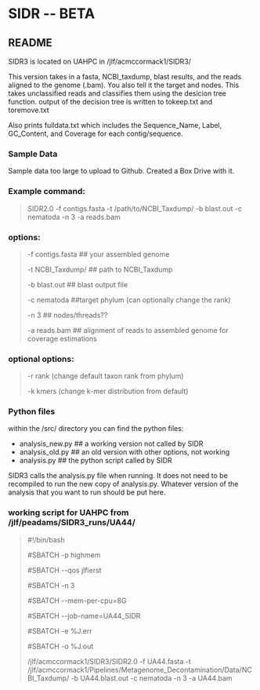 # SIDR -- BETA
## README ##

SIDR3 is located on UAHPC in /jlf/acmccormack1/SIDR3/

This version takes in a fasta, NCBI_taxdump, blast results, and the reads aligned to the genome (.bam). You also tell it the target and nodes.
This takes unclassified reads and classifies them using the desicion tree function. 
output of the decision tree is written to tokeep.txt and toremove.txt 

Also prints fulldata.txt which includes the Sequence_Name, Label, GC_Content, and Coverage for each contig/sequence. 

### Sample Data
Sample data too large to upload to Github. Created a Box Drive with it. 

### Example command: 
> SIDR2.0 -f contigs.fasta -t /path/to/NCBI_Taxdump/ -b blast.out -c nematoda -n 3 -a reads.bam 

### options:
> -f contigs.fasta ## your assembled genome
> 
> -t NCBI_Taxdump/  ## path to NCBI_Taxdump
> 
> -b blast.out  ## blast output file
> 
> -c nematoda ##target phylum (can optionally change the rank)
> 
> -n 3 ## nodes/threads??
> 
> -a reads.bam ## alignment of reads to assembled genome for coverage estimations

### optional options:
> -r rank (change default taxon rank from phylum)
> 
> -k kmers (change k-mer distribution from default)





### Python files
within the /src/ directory you can find the python files:
- analysis_new.py ## a working version not called by SIDR
- analysis_old.py ## an old version with other options, not working
- analysis.py ## the python script called by SIDR


SIDR3 calls the analysis.py file when running. It does not need to be recompiled to run the new copy of analysis.py. 
Whatever version of the analysis that you want to run should be put here. 


### working script for UAHPC from /jlf/peadams/SIDR3_runs/UA44/
> #!/bin/bash
> 
> #SBATCH -p highmem
> 
> #SBATCH --qos jlfierst
> 
> #SBATCH -n 3
> 
> #SBATCH --mem-per-cpu=8G
> 
> #SBATCH --job-name=UA44_SIDR
> 
> #SBATCH -e %J.err
> 
> #SBATCH -o %J.out
>
>
> /jlf/acmccormack1/SIDR3/SIDR2.0 -f UA44.fasta -t /jlf/acmccormack1/Pipelines/Metagenome_Decontamination/Data/NCBI_Taxdump/ -b UA44.blast.out -c nematoda -n 3 -a UA44.bam



